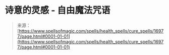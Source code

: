 <!--yml

category: 未分类

date: 2024-06-12 18:57:48

-->

# 诗意的灵感 - 自由魔法咒语

> 来源：[https://www.spellsofmagic.com/spells/health_spells/cure_spells/16977/page.html#0001-01-01](https://www.spellsofmagic.com/spells/health_spells/cure_spells/16977/page.html#0001-01-01)
